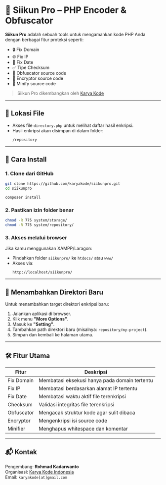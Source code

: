 # 🔐 Siikun Pro – PHP Encoder & Obfuscator

**Siikun Pro** adalah sebuah tools untuk mengamankan kode PHP Anda dengan berbagai fitur proteksi seperti:

- 🔒 Fix Domain
- 🌐 Fix IP
- 📅 Fix Date
- ✅ Tipe Checksum
- 🧩 Obfuscator source code
- 🔐 Encryptor source code
- 🧼 Minify source code

> Siikun Pro dikembangkan oleh [Karya Kode](https://github.com/karyakode)

---

## 📁 Lokasi File

- Akses file `directory.php` untuk melihat daftar hasil enkripsi.
- Hasil enkripsi akan disimpan di dalam folder:  
  ```
  /repository
  ```

---

## 🚀 Cara Install

### 1. Clone dari GitHub
```bash
git clone https://github.com/karyakode/siikunpro.git
cd siikunpro

composer install
```

### 2. Pastikan izin folder benar
```bash
chmod -R 775 system/storage/
chmod -R 775 system/repository/
```

### 3. Akses melalui browser
Jika kamu menggunakan XAMPP/Laragon:
- Pindahkan folder `siikunpro/` ke `htdocs/` atau `www/`
- Akses via:  
  ```
  http://localhost/siikunpro/
  ```

---

## 🧭 Menambahkan Direktori Baru

Untuk menambahkan target direktori enkripsi baru:

1. Jalankan aplikasi di browser.
2. Klik menu **"More Options"**.
3. Masuk ke **"Setting"**.
4. Tambahkan path direktori baru (misalnya: `repository/my-project`).
5. Simpan dan kembali ke halaman utama.

---

## 🛠️ Fitur Utama

| Fitur            | Deskripsi                                      |
|------------------|------------------------------------------------|
| Fix Domain       | Membatasi eksekusi hanya pada domain tertentu |
| Fix IP           | Membatasi berdasarkan alamat IP tertentu      |
| Fix Date         | Membatasi waktu aktif file terenkripsi        |
| Checksum         | Validasi integritas file terenkripsi          |
| Obfuscator       | Mengacak struktur kode agar sulit dibaca      |
| Encryptor        | Mengenkripsi isi source code                  |
| Minifier         | Menghapus whitespace dan komentar             |

---

## 📬 Kontak

Pengembang: **Rohmad Kadarwanto**  
Organisasi: [Karya Kode Indonesia](https://github.com/karyakode)  
Email: `karyakode[at]gmail.com`
